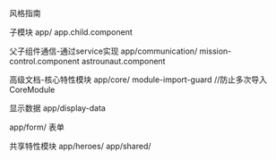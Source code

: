 风格指南

子模块
app/
app.child.component

父子组件通信-通过service实现
app/communication/
mission-control.component
astrounaut.component

高级文档-核心特性模块
app/core/
module-import-guard     //防止多次导入 CoreModule

显示数据
app/display-data

app/form/
表单

共享特性模块
app/heroes/
app/shared/